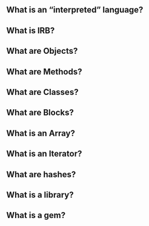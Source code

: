 ## What is an “interpreted” language?

## What is IRB?

## What are Objects?

## What are Methods?

## What are Classes?

## What are Blocks?

## What is an Array?

## What is an Iterator?

## What are hashes?

## What is a library?

## What is a gem?
